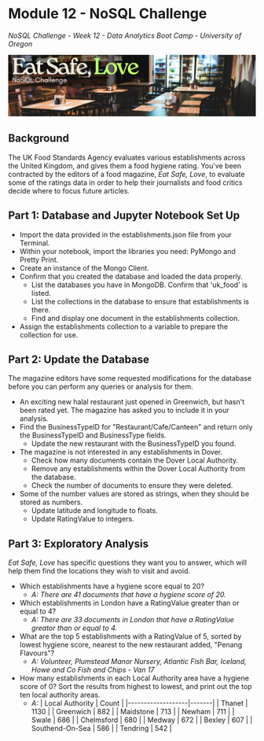 # Module 12 - NoSQL Challenge
*NoSQL Challenge - Week 12 - Data Analytics Boot Camp - University of Oregon*

![NoSQL Challenge](images/project_banner.jpg)

## Background
The UK Food Standards Agency evaluates various establishments across the United Kingdom, and gives them a food hygiene rating. You've been contracted by the editors of a food magazine, *Eat Safe, Love*, to evaluate some of the ratings data in order to help their journalists and food critics decide where to focus future articles.

## Part 1:  Database and Jupyter Notebook Set Up

- Import the data provided in the establishments.json file from your Terminal. 
- Within your notebook, import the libraries you need: PyMongo and Pretty Print.
- Create an instance of the Mongo Client.
- Confirm that you created the database and loaded the data properly.
    - List the databases you have in MongoDB. Confirm that 'uk_food' is listed.
    - List the collections in the database to ensure that establishments is there.
    - Find and display one document in the establishments collection.
- Assign the establishments collection to a variable to prepare the collection for use.

## Part 2:  Update the Database
The magazine editors have some requested modifications for the database before you can perform any queries or analysis for them.

- An exciting new halal restaurant just opened in Greenwich, but hasn't been rated yet. The magazine has asked you to include it in your analysis.
- Find the BusinessTypeID for "Restaurant/Cafe/Canteen" and return only the BusinessTypeID and BusinessType fields.
    - Update the new restaurant with the BusinessTypeID you found.
- The magazine is not interested in any establishments in Dover.
    - Check how many documents contain the Dover Local Authority. 
    - Remove any establishments within the Dover Local Authority from the database.
    - Check the number of documents to ensure they were deleted.
- Some of the number values are stored as strings, when they should be stored as numbers.
    - Update latitude and longitude to floats.
    - Update RatingValue to integers.

## Part 3: Exploratory Analysis
*Eat Safe, Love* has specific questions they want you to answer, which will help them find the locations they wish to visit and avoid.

- Which establishments have a hygiene score equal to 20?
    - *A:  There are 41 documents that have a hygiene score of 20.*
- Which establishments in London have a RatingValue greater than or equal to 4?
    - *A:  There are 33 documents in London that have a RatingValue greator than or equal to 4.*
- What are the top 5 establishments with a RatingValue of 5, sorted by lowest hygiene score, nearest to the new restaurant added, "Penang Flavours"?
    - *A:  Volunteer, Plumstead Manor Nursery, Atlantic Fish Bar, Iceland, Howe and Co Fish and Chips - Van 17*
- How many establishments in each Local Authority area have a hygiene score of 0? Sort the results from highest to lowest, and print out the top ten local authority areas.
    - *A:*
        | Local Authority   | Count |
        |-------------------|-------|
        | Thanet            | 1130  |
        | Greenwich         | 882   |
        | Maidstone         | 713   |
        | Newham            | 711   |
        | Swale             | 686   |
        | Chelmsford        | 680   |
        | Medway            | 672   |
        | Bexley            | 607   |
        | Southend-On-Sea   | 586   |
        | Tendring          | 542   |

